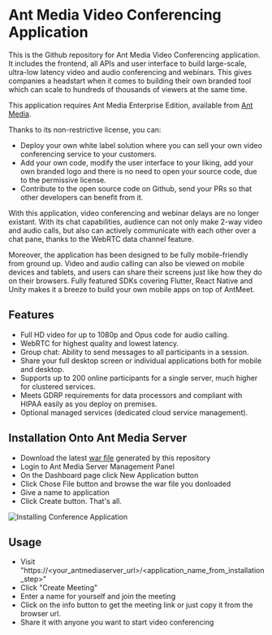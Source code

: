 # Ant Media Video Conferencing Application

This is the Github repository for Ant Media Video Conferencing application. It includes the frontend, all APIs and user interface to build large-scale, ultra-low latency video and audio conferencing and webinars. This gives companies a headstart when it comes to building their own branded tool which can scale to hundreds of thousands of viewers at the same time.

This application requires Ant Media Enterprise Edition, available from [Ant Media](https://antmedia.io).

Thanks to its non-restrictive license, you can: 

* Deploy your own white label solution where you can sell your own video conferencing service to your customers.
* Add your own code, modify the user interface to your liking, add your own branded logo and there is no need to open your source code, due to the permissive license.
* Contribute to the open source code on Github, send your PRs so that other developers can benefit from it. 

With this application, video conferencing and webinar delays are no longer existant. With its chat capabilities, audience can not only make 2-way video and audio calls, but also can actively communicate with each other over a chat pane, thanks to the WebRTC data channel feature.

Moreover, the application has been designed to be fully mobile-friendly from ground up. Video and audio calling can also be viewed on mobile devices and tablets, and users can share their screens just like how they do on their browsers. Fully featured SDKs covering Flutter, React Native and Unity makes it a breeze to build your own mobile apps on top of AntMeet.

## Features 

* Full HD video for up to 1080p and Opus code for audio calling.
* WebRTC for highest quality and lowest latency.
* Group chat: Ability to send messages to all participants in a session.
* Share your full desktop screen or individual applications both for mobile and desktop.
* Supports up to 200 online participants for a single server, much higher for clustered services.
* Meets GDRP requirements for data processors and compliant with HIPAA easily as you deploy on premises.
* Optional managed services (dedicated cloud service management).


## Installation Onto Ant Media Server
* Download the latest [war file](https://oss.sonatype.org/#nexus-search;gav~io.antmedia.webrtc~ConferenceCall~~~~kw,versionexpand) generated by this repository 
* Login to Ant Media Server Management Panel
* On the Dashboard page click New Application button
* Click Chose File button and browse the war file you donloaded
* Give a name to application
* Click Create button. That's all.

![Installing Conference Application](https://antmedia.io/wp-content/uploads/2022/10/Adding-Conference-App-1024x436.jpeg "Installing Conference Application")

## Usage
* Visit "https://<your_antmediaserver_url>/<application_name_from_installation_step>"
* Click "Create Meeting"
* Enter a name for yourself and join the meeting
* Click on the info button to get the meeting link or just copy it from the browser url. 
* Share it with anyone you want to start video conferencing
